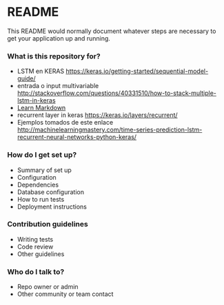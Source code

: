 # README #

This README would normally document whatever steps are necessary to get your application up and running.

### What is this repository for? ###

* LSTM en KERAS https://keras.io/getting-started/sequential-model-guide/
* entrada o input multivariable http://stackoverflow.com/questions/40331510/how-to-stack-multiple-lstm-in-keras
* [Learn Markdown](https://bitbucket.org/tutorials/markdowndemo)
* recurrent layer in keras https://keras.io/layers/recurrent/
* Ejemplos tomados de este enlace http://machinelearningmastery.com/time-series-prediction-lstm-recurrent-neural-networks-python-keras/
### How do I get set up? ###

* Summary of set up
* Configuration
* Dependencies
* Database configuration
* How to run tests
* Deployment instructions

### Contribution guidelines ###

* Writing tests
* Code review
* Other guidelines

### Who do I talk to? ###

* Repo owner or admin
* Other community or team contact
